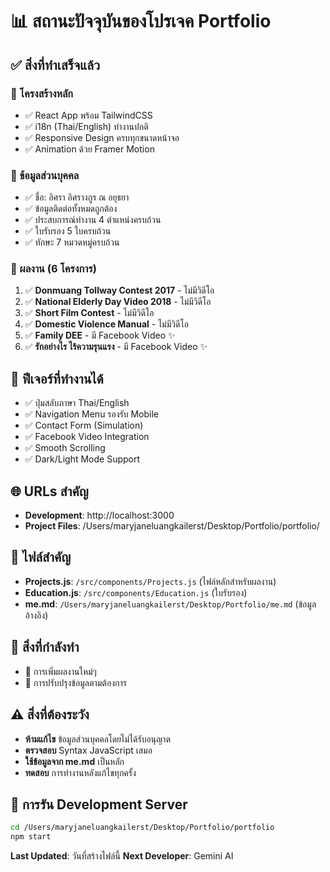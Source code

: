 # 📊 สถานะปัจจุบันของโปรเจค Portfolio

## ✅ สิ่งที่ทำเสร็จแล้ว

### 🎯 โครงสร้างหลัก
- ✅ React App พร้อม TailwindCSS
- ✅ i18n (Thai/English) ทำงานปกติ
- ✅ Responsive Design ครบทุกขนาดหน้าจอ
- ✅ Animation ด้วย Framer Motion

### 👤 ข้อมูลส่วนบุคคล  
- ✅ ชื่อ: อิศรา อิศรางกูร ณ อยุธยา
- ✅ ข้อมูลติดต่อทั้งหมดถูกต้อง
- ✅ ประสบการณ์ทำงาน 4 ตำแหน่งครบถ้วน
- ✅ ใบรับรอง 5 ใบครบถ้วน
- ✅ ทักษะ 7 หมวดหมู่ครบถ้วน

### 🎨 ผลงาน (6 โครงการ)
1. ✅ **Donmuang Tollway Contest 2017** - ไม่มีวิดีโอ
2. ✅ **National Elderly Day Video 2018** - ไม่มีวิดีโอ  
3. ✅ **Short Film Contest** - ไม่มีวิดีโอ
4. ✅ **Domestic Violence Manual** - ไม่มีวิดีโอ
5. ✅ **Family DEE** - มี Facebook Video ✨
6. ✅ **รักอย่างไร ไร้ความรุนแรง** - มี Facebook Video ✨

## 🔧 ฟีเจอร์ที่ทำงานได้
- ✅ ปุ่มสลับภาษา Thai/English
- ✅ Navigation Menu รองรับ Mobile
- ✅ Contact Form (Simulation)
- ✅ Facebook Video Integration
- ✅ Smooth Scrolling
- ✅ Dark/Light Mode Support

## 🌐 URLs สำคัญ
- **Development**: http://localhost:3000
- **Project Files**: /Users/maryjaneluangkailerst/Desktop/Portfolio/portfolio/

## 📂 ไฟล์สำคัญ
- **Projects.js**: `/src/components/Projects.js` (ไฟล์หลักสำหรับผลงาน)
- **Education.js**: `/src/components/Education.js` (ใบรับรอง)
- **me.md**: `/Users/maryjaneluangkailerst/Desktop/Portfolio/me.md` (ข้อมูลอ้างอิง)

## 🎯 สิ่งที่กำลังทำ
- 📝 การเพิ่มผลงานใหม่ๆ 
- 🔄 การปรับปรุงข้อมูลตามต้องการ

## ⚠️ สิ่งที่ต้องระวัง
- **ห้ามแก้ไข** ข้อมูลส่วนบุคคลโดยไม่ได้รับอนุญาต
- **ตรวจสอบ** Syntax JavaScript เสมอ
- **ใช้ข้อมูลจาก me.md** เป็นหลัก
- **ทดสอบ** การทำงานหลังแก้ไขทุกครั้ง

## 📱 การรัน Development Server
```bash
cd /Users/maryjaneluangkailerst/Desktop/Portfolio/portfolio
npm start
```

**Last Updated**: วันที่สร้างไฟล์นี้
**Next Developer**: Gemini AI
